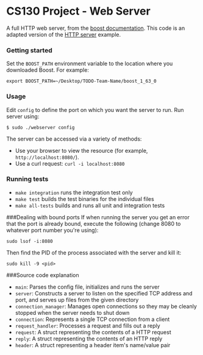 # CS130 Project - Web Server

A full HTTP web server, from the [boost documentation](http://www.boost.org/doc/libs/1_53_0/doc/html/boost_asio/examples.html). This code is an adapted version of the [HTTP server](http://www.boost.org/doc/libs/1_62_0/doc/html/boost_asio/examples/cpp11_examples.html) example.

### Getting started
Set the `BOOST_PATH` environment variable to the location where you downloaded Boost.
For example:
```
export BOOST_PATH=~/Desktop/TODO-Team-Name/boost_1_63_0
```

### Usage
Edit `config` to define the port on which you want the server to run. Run server using:
```
$ sudo ./webserver config
```

The server can be accessed via a variety of methods:
* Use your browser to view the resource (for example, `http://localhost:8080/`).
* Use a curl request: `curl -i localhost:8080`

### Running tests
* `make integration` runs the integration test only
* `make test` builds the test binaries for the individual files
* `make all-tests` builds and runs all unit and integration tests


###Dealing with bound ports
If when running the server you get an error that the port is already bound,
execute the following (change 8080 to whatever port number you're using):
```
sudo lsof -i:8080
```
Then find the PID of the process associated with the server and kill it:
```
sudo kill -9 <pid>
```

###Source code explanation
* `main`: Parses the config file, initializes and runs the server
* `server`: Constructs a server to listen on the specified TCP address and port, and serves up files from the given directory
* `connection_manager`: Manages open connections so they may be cleanly stopped when the server needs to shut down
* `connection`: Represents a single TCP connection from a client
* `request_handler`: Processes a request and fills out a reply
* `request`: A struct representing the contents of a HTTP request
* `reply`: A struct representing the contents of an HTTP reply
* `header`: A struct representing a header item's name/value pair
